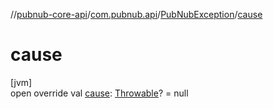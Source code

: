 //[pubnub-core-api](../../../index.md)/[com.pubnub.api](../index.md)/[PubNubException](index.md)/[cause](cause.md)

# cause

[jvm]\
open override val [cause](cause.md): [Throwable](https://kotlinlang.org/api/latest/jvm/stdlib/kotlin/-throwable/index.html)? = null
